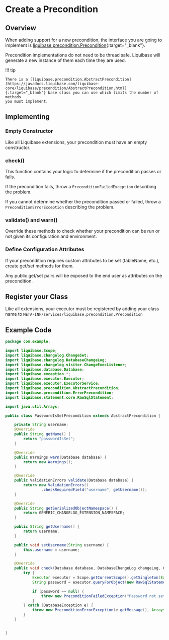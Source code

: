 # Create a Precondition

## Overview

When adding support for a new precondition, the interface you are going to implement is [liquibase.precondition.Precondition](https://javadocs.liquibase.com/liquibase-core/liquibase/precondition/Precondition.html){:target="_blank"}.

Precondition implementations do not need to be thread safe. Liquibase will generate a new instance of them each time they are used.

!!! tip

    There is a [liquibase.precondition.AbstractPrecondition](https://javadocs.liquibase.com/liquibase-core/liquibase/precondition/AbstractPrecondition.html){:target="_blank"} base class you can use which limits the number of methods
    you must implement. 

## Implementing

### Empty Constructor

Like all Liquibase extensions, your precondition must have an empty constructor.

### check()

This function contains your logic to determine if the precondition passes or fails. 

If the precondition fails, throw a `PreconditionFailedException` describing the problem.

If you cannot determine whether the precondition passed or failed, throw a `PreconditionErrorException` describing the problem.

### validate() and warn()

Override these methods to check whether your precondition can be run or not given its configuration and environment.  

### Define Configuration Attributes

If your precondition requires custom attributes to be set (tableName, etc.), create get/set methods for them. 

Any public get/set pairs will be exposed to the end user as attributes on the precondition.

## Register your Class

Like all extensions, your executor must be registered by adding your class name to `META-INF/services/liquibase.precondition.Precondition`

## Example Code

```java
package com.example;

import liquibase.Scope;
import liquibase.changelog.ChangeSet;
import liquibase.changelog.DatabaseChangeLog;
import liquibase.changelog.visitor.ChangeExecListener;
import liquibase.database.Database;
import liquibase.exception.*;
import liquibase.executor.Executor;
import liquibase.executor.ExecutorService;
import liquibase.precondition.AbstractPrecondition;
import liquibase.precondition.ErrorPrecondition;
import liquibase.statement.core.RawSqlStatement;

import java.util.Arrays;

public class PasswordIsSetPrecondition extends AbstractPrecondition {

    private String username;
    @Override
    public String getName() {
        return "passwordIsSet";
    }

    @Override
    public Warnings warn(Database database) {
        return new Warnings();
    }

    @Override
    public ValidationErrors validate(Database database) {
        return new ValidationErrors()
                .checkRequiredField("username", getUsername());
    }

    @Override
    public String getSerializedObjectNamespace() {
        return GENERIC_CHANGELOG_EXTENSION_NAMESPACE;
    }

    public String getUsername() {
        return username;
    }

    public void setUsername(String username) {
        this.username = username;
    }

    @Override
    public void check(Database database, DatabaseChangeLog changeLog, ChangeSet changeSet, ChangeExecListener changeExecListener) throws PreconditionFailedException, PreconditionErrorException {
        try {
            Executor executor = Scope.getCurrentScope().getSingleton(ExecutorService.class).getExecutor("jdbc", database);
            String password = executor.queryForObject(new RawSqlStatement("select password from app_users where username='"+database.escapeStringForDatabase(username)+"'"), String.class);

            if (password == null) {
                throw new PreconditionFailedException("Password not set for "+username, changeLog, this);
            }
        } catch (DatabaseException e) {
            throw new PreconditionErrorException(e.getMessage(), Arrays.asList(new ErrorPrecondition(e, changeLog, this)));
        }
    }


}
```
